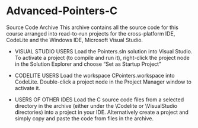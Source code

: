 # Advanced-Pointers-C
Source Code Archive
This archive contains all the source code for this course arranged into read-to-run projects for the cross-platform IDE, CodeLite and the Windows IDE, Microsoft Visual Studio. 

- VISUAL STUDIO USERS
Load the Pointers.sln solution into Visual Studio. To activate a project (to compile and run it), right-click the project node in the Solution Explorer and choose “Set as Startup Project”

- CODELITE USERS
Load the workspace CPointers.workspace into CodeLite. Double-click a project node in the Project Manager window to activate it.

- USERS OF OTHER IDES
Load the C source code files from a selected directory in the archive (either under the \Codelite or \VisualStudio directories) into a project in your IDE. Alternatively create a project and simply copy and paste the code from files in the archive.


